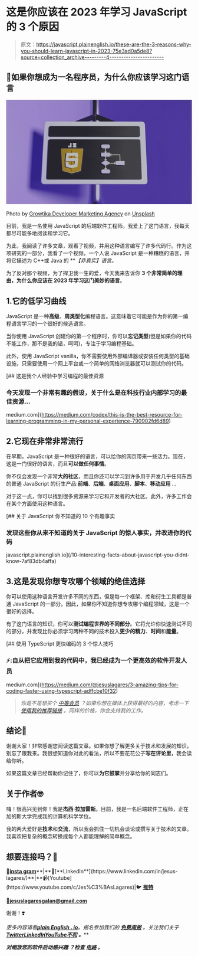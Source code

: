 # 这是你应该在 2023 年学习 JavaScript 的 3 个原因

> 原文：<https://javascript.plainenglish.io/these-are-the-3-reasons-why-you-should-learn-javascript-in-2023-75e3ad0a5de8?source=collection_archive---------4----------------------->

## 💸如果你想成为一名程序员，为什么你应该学习这门语言

![](img/a90569474d81df04c64b448806378fb8.png)

Photo by [Growtika Developer Marketing Agency](https://unsplash.com/@growtika?utm_source=medium&utm_medium=referral) on [Unsplash](https://unsplash.com?utm_source=medium&utm_medium=referral)

目前，我是一名使用 JavaScript 的后端软件工程师。我爱上了这门语言，我每天都尽可能多地阅读和学习它。

为此，我阅读了许多文章，观看了视频，并用这种语言编写了许多代码行。作为这项研究的一部分，我看了一个视频，一个人说 JavaScript 是一种糟糕的语言，并将它描述为 C++或 Java 的 ***【非真实】*语言。**

为了反对那个视频，为了捍卫我一生的爱，今天我来告诉你 **3 个非常简单的理由，为什么你应该在 2023 年学习这门美妙的语言**。

## 1.它的低学习曲线

JavaScript 是一种**高级**、**周类型化**编程语言。这意味着它可能是作为你的第一编程语言学习的一个很好的候选语言。

当你使用 JavaScript 创建你的第一个程序时，你可以**忘记类型**(但是如果你的代码不能工作，那不是我的错，呵呵)，专注于学习编程基础。

此外，使用 JavaScript vanilla，你不需要使用外部编译器或安装任何类型的基础设施，只需要使用一个网上平台或一个简单的网络浏览器就可以测试你的代码。

[](https://medium.com/codex/this-is-the-best-resource-for-learning-programming-in-my-personal-experience-790902fd6d89) [## 这是我个人经验中学习编程的最佳资源

### 今天发现一个非常有趣的假设，关于什么是在科技行业内部学习的最佳资源…

medium.com](https://medium.com/codex/this-is-the-best-resource-for-learning-programming-in-my-personal-experience-790902fd6d89) 

## 2.它现在非常非常流行

在早期，JavaScript 是一种很好的语言，可以给你的网页带来一些活力。现在，这是一门很好的语言，而且**可以做任何事情**。

你不仅会发现一个非常**大的社区**，而且你还可以学习到许多用于开发几乎任何东西的普通 JavaScript 的衍生产品:**前端**、**后端**、**桌面应用**、**脚本**、**移动应用** …

对于这一点，你可以找到很多资源来学习它和开发者的大社区。此外，许多工作会在某个方面使用这种语言。

[](/10-interesting-facts-about-javascript-you-didnt-know-7af83db4affa) [## 关于 JavaScript 你不知道的 10 个有趣事实

### 发现这些你从来不知道的关于 JavaScript 的惊人事实，并改进你的代码

javascript.plainenglish.io](/10-interesting-facts-about-javascript-you-didnt-know-7af83db4affa) 

## 3.这是发现你想专攻哪个领域的绝佳选择

你可以使用这种语言开发许多不同的东西，但是每一个框架、库和衍生工具都是普通 JavaScript 的一部分。因此，如果你不知道你想专攻哪个编程领域，这是一个很好的选择。

有了这门语言的知识，你可以**测试编程世界的不同部分**。它将允许你快速测试不同的部分，并发现比你必须学习两种不同的技术投入**更少的精力**、**时间**和**能量**。

[](https://medium.com/@jesuslagares/3-amazing-tips-for-coding-faster-using-typescript-adffcbe10f32) [## 使用 TypeScript 更快编码的 3 个惊人技巧

### ⚡:自从把它应用到我的代码中，我已经成为一个更高效的软件开发人员

medium.com](https://medium.com/@jesuslagares/3-amazing-tips-for-coding-faster-using-typescript-adffcbe10f32) 

> *你是不是想买个* [*中等会员*](https://medium.com/@jesuslagares/membership) *？如果你想在媒体上获得最好的内容，考虑一下* [*使用我的推荐链接*](https://medium.com/@jesuslagares/membership) *。同样的价格，你会支持我的工作。*

## 结论👋

谢谢大家！非常感谢您阅读这篇文章。如果你想了解更多关于技术和发展的知识，别忘了跟我来。我很想知道你对此的看法，所以不要花花公子**写在评论里**，我会读给你听。

如果这篇文章已经帮助你记住了，你可以**为它鼓掌**并分享给你的同志们。

## 关于作者🤓

嗨！很高兴见到你！我是**杰西·拉加雷斯**。目前，我是一名后端软件工程师，正在加的斯大学完成我的计算机科学学位。

我的两大爱好是**技术**和**交流**，所以我会抓住一切机会谈论或撰写关于技术的文章。我喜欢把复杂的概念转换成每个人都能理解的简单概念。

## 想要连接吗？📲

📸[**insta gram**](https://instagram.com/jesuslagares_)**|**💼[**LinkedIn**](https://www.linkedin.com/in/jesus-lagares/)**|**📹[Youtube](https://www.youtube.com/c/Jes%C3%BAsLagares)|🐦 [**推特**](https://twitter.com/jesuslagares_)

📩**jesuslagaresgalan@gmail.com**

谢谢！❣️

*更多内容请看*[***plain English . io***](https://plainenglish.io/)*。报名参加我们的* [***免费周报***](http://newsletter.plainenglish.io/) *。关注我们关于*[***Twitter***](https://twitter.com/inPlainEngHQ)[***LinkedIn***](https://www.linkedin.com/company/inplainenglish/)*[***YouTube***](https://www.youtube.com/channel/UCtipWUghju290NWcn8jhyAw)*[***不和***](https://discord.gg/GtDtUAvyhW) ***。*****

*****对缩放您的软件启动感兴趣*** *？检查* [***电路***](https://circuit.ooo/?utm=publication-post-cta) *。***